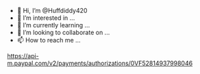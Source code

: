 - 👋 Hi, I’m @Huffdiddy420
- 👀 I’m interested in ...
- 🌱 I’m currently learning ...
- 💞️ I’m looking to collaborate on ...
- 📫 How to reach me ...

<!---
Huffdiddy420/Huffdiddy420 is a ✨ special ✨ repository because its `README.md` (this file) appears on your GitHub profile.
You can click the Preview link to take a look at your changes.
--->
https://api-m.paypal.com/v2/payments/authorizations/0VF52814937998046
